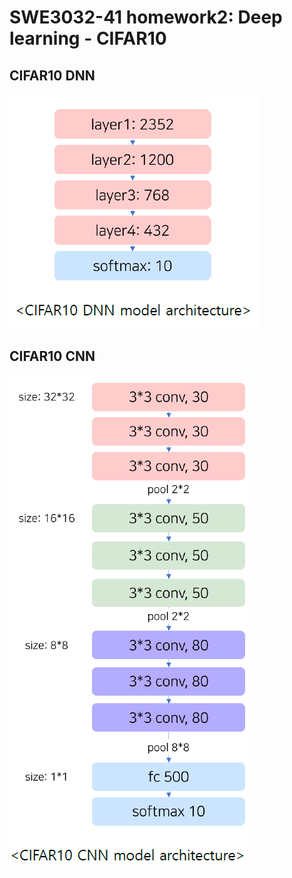 # SWE3032-41 homework2: Deep learning - CIFAR10

## CIFAR10 DNN

![Alt text](/figure/cifar_dnn.PNG)


## CIFAR10 CNN
![Alt text](/figure/cifar_cnn.PNG)
